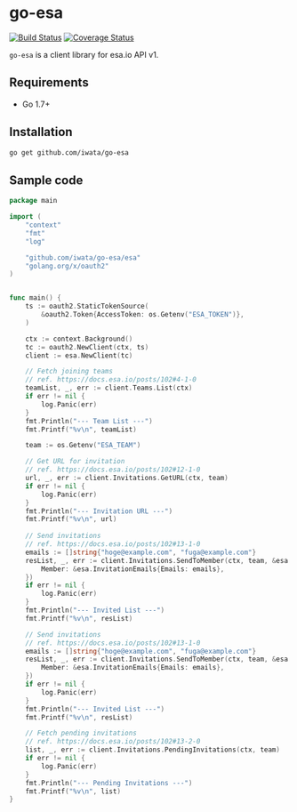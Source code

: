 # go-esa

[![Build Status](https://travis-ci.org/iwata/go-esa.svg?branch=master)](https://travis-ci.org/iwata/go-esa)
[![Coverage Status](https://coveralls.io/repos/github/iwata/go-esa/badge.svg?branch=master)](https://coveralls.io/github/iwata/go-esa?branch=master)

`go-esa` is a client library for esa.io API v1.

## Requirements

- Go 1.7+

## Installation

```sh
go get github.com/iwata/go-esa
```

## Sample code

```go
package main

import (
	"context"
	"fmt"
	"log"

	"github.com/iwata/go-esa/esa"
	"golang.org/x/oauth2"
)


func main() {
	ts := oauth2.StaticTokenSource(
		&oauth2.Token{AccessToken: os.Getenv("ESA_TOKEN")},
	)

	ctx := context.Background()
	tc := oauth2.NewClient(ctx, ts)
	client := esa.NewClient(tc)

	// Fetch joining teams
	// ref. https://docs.esa.io/posts/102#4-1-0
	teamList, _, err := client.Teams.List(ctx)
	if err != nil {
		log.Panic(err)
	}
	fmt.Println("--- Team List ---")
	fmt.Printf("%v\n", teamList)

	team := os.Getenv("ESA_TEAM")

	// Get URL for invitation
	// ref. https://docs.esa.io/posts/102#12-1-0
	url, _, err := client.Invitations.GetURL(ctx, team)
	if err != nil {
		log.Panic(err)
	}
	fmt.Println("--- Invitation URL ---")
	fmt.Printf("%v\n", url)
	
	// Send invitations
	// ref. https://docs.esa.io/posts/102#13-1-0
	emails := []string{"hoge@example.com", "fuga@example.com"}
	resList, _, err := client.Invitations.SendToMember(ctx, team, &esa.InvitationMember{
		Member: &esa.InvitationEmails{Emails: emails},
	})
	if err != nil {
		log.Panic(err)
	}
	fmt.Println("--- Invited List ---")
	fmt.Printf("%v\n", resList)

	// Send invitations
	// ref. https://docs.esa.io/posts/102#13-1-0
	emails := []string{"hoge@example.com", "fuga@example.com"}
	resList, _, err := client.Invitations.SendToMember(ctx, team, &esa.InvitationMember{
		Member: &esa.InvitationEmails{Emails: emails},
	})
	if err != nil {
		log.Panic(err)
	}
	fmt.Println("--- Invited List ---")
	fmt.Printf("%v\n", resList)

	// Fetch pending invitations
	// ref. https://docs.esa.io/posts/102#13-2-0
	list, _, err := client.Invitations.PendingInvitations(ctx, team)
	if err != nil {
		log.Panic(err)
	}
	fmt.Println("--- Pending Invitations ---")
	fmt.Printf("%v\n", list)
}
```
